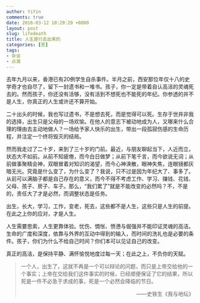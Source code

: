 ```yaml
---
author: YiYin
comments: true
date: 2016-03-12 10:29:29 +0800
layout: post
slug: lifedeath
title: 人生是行走出来的
categories: [思]
tags:
- 杂谈
- 点滴
---
```


去年九月以来，香港已有20例学生自杀事件。半月之前，西安那位年仅十八的史学奇才也自尽了，留下一封遗书和一堆书。孩子，你一定是带着自认高洁的灵魂死去的。然而孩子，你还没有活够，没有活到不想死也不能死的年纪。你参透的并不是人生，你真正的人生或许还不算开始。

二十出头的时候，我也写过遗书，不是想去死，而是觉得可以死。生存于世并非我的选择，出生只是父母的一场欢愉。在他人的意志下被动地成为人，又哪来什么合理的理由去主动地做人？一场给予家人快乐的出生，带出一段孤寂伤感的生命历程，并注定一个终将毁灭的结局。

然而我走过了二十岁，来到了三十岁的门前。最近，与朋友聊起当下，人近而立，状态大不如前。从前不知疲倦，而今白日做梦；从前下笔千言，而今欲说无词；从前做事聚精会神，双眼冒着对知识的渴望，而今心神涣散，眼神失焦，连眼镜都灰暗无光。究竟是什么变了，为什么变了？我说，只不过是因为年纪大了、事多了。从前可以满脑子都是自己存在的意义，而今不得不考虑工作、学习、赚钱、花钱、父母、孩子、房子、车子。那么，“我们累了”就是不能改变的必然吗？不，不是的，责任大了才是必然，而调整状态是任务。

出生，长大，学习，工作，变老，死去，这些都不是人生，这些只是人生的前提。在此之上你的应对，才是人生。

人生需要思索，人生更靠体验。忧伤、惆怅、愤懑与倔强并不能印证灵魂的高洁。生命的广度和深度，依靠与外界的互动中得到的输入，而时间的洗礼也是必要的条件。孩子，你们为什么不给自己时间？你们本可以见证自己的改变。

真正的高洁，是保持平静、满怀愉悦地度过每一天；在此之上，不负你的天赋。


<div class="quote"> <blockquote>
一个人，出生了，这就不再是一个可以辩论的问题，而只是上帝交给他的一个事实；上帝在交给我们这件事实的时候，已经顺便保证了它的结果，所以死是一件不必急于求成的事，死是一个必然会降临的节日。
<br/>
<p align="right">——史铁生《我与地坛》</p>
</blockquote>
</div>
